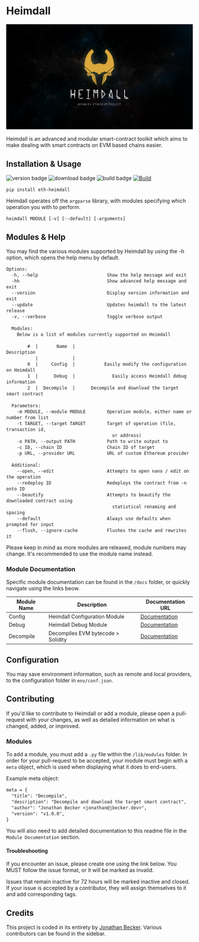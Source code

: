 
# Heimdall

![preview](https://github.com/Jon-Becker/heimdall/blob/main/preview.png?raw=true)

Heimdall is an advanced and modular smart-contract toolkit which aims to make dealing with smart contracts on EVM based chains easier. 

## Installation & Usage
![version badge](https://badge.fury.io/py/eth-heimdall.svg) ![download badge](https://static.pepy.tech/personalized-badge/eth-heimdall?period=total&units=international_system&left_color=grey&right_color=brightgreen&left_text=Downloads) ![build badge](https://img.shields.io/badge/License-MIT-g.svg) [![Build](https://github.com/Jon-Becker/heimdall/actions/workflows/unit-tests.yml/badge.svg)](https://github.com/Jon-Becker/heimdall/actions/workflows/unit-tests.yml)
```
pip install eth-heimdall
```

Heimdall operates off the ``argparse`` library, with modules specifying which operation you with to perform.

```
heimdall MODULE [-v] [--default] [-arguments]
```

## Modules & Help

You may find the various modules supported by Heimdall by using the -h option, which opens the help menu by default.

```
Options:
  -h, --help                          Show the help message and exit
  -hh                                 Show advanced help message and exit
  --version                           Display version information and exit
  --update                            Updates heimdall to the latest release
  -v, --verbose                       Toggle verbose output

  Modules:
    Below is a list of modules currently supported on Heimdall

        #  |       Name  |                                           Description    
           |             |                                                      
        0  |     Config  |           Easily modify the configuration on Heimdall
        1  |      Debug  |              Easily access Heimdall debug information
        2  |  Decompile  |      Decompile and download the target smart contract

  Parameters:
    -m MODULE, --module MODULE        Operation module, either name or number from list
    -t TARGET, --target TARGET        Target of operation (file, transaction id,
                                        or address)
    -o PATH, --output PATH            Path to write output to
    -c ID, --chain ID                 Chain ID of target
    -p URL, --provider URL            URL of custom Ethereum provider

  Additional:
    --open, --edit                    Attempts to open nano / edit on the operation
    --redeploy ID                     Redeploys the contract from -n onto ID
    --beautify                        Attempts to beautify the downloaded contract using
                                        statistical renaming and spacing
    --default                         Always use defaults when prompted for input
    --flush, --ignore-cache           Flushes the cache and rewrites it
```

Please keep in mind as more modules are released, module numbers may change. It's recommended to use the module name instead.

### Module Documentation

Specific module documentation can be found in the ``/docs`` folder, or quickly navigate using the links beow.

| Module Name | Description | Documentation URL |
| ----------- | ----------- | ----------------- |
| Config      | Heimdall Configuration Module | [Documentation](https://github.com/Jon-Becker/heimdall/blob/main/docs/config.md)
| Debug      | Heimdall Debug Module | [Documentation](https://github.com/Jon-Becker/heimdall/blob/main/docs/debug.md)
| Decompile   | Decompiles EVM bytecode > Solidity | [Documentation](https://github.com/Jon-Becker/heimdall/blob/main/docs/decompile.md)

## Configuration

You may save environment information, such as remote and local providers, to the configuration folder in ``env/conf.json``.

## Contributing

If you'd like to contribute to Heimdall or add a module, please open a pull-request with your changes, as well as detailed information on what is changed, added, or improved.

### Modules

To add a module, you must add a ``.py`` file within the ``/lib/modules`` folder. In order for your pull-request to be accepted, your module must begin with a ``meta`` object, which is used when displaying what it does to end-users.

Example meta object:
```
meta = {
  "title": "Decompile",
  "description": "Decompile and download the target smart contract",
  "author": "Jonathan Becker <jonathan@jbecker.dev>",
  "version": "v1.0.0",
}
```

You will also need to add detailed documentation to this readme file in the ``Module Documentation`` section.

#### Troubleshooting

If you encounter an issue, please create one using the link below. You MUST follow the issue format, or it will be marked as invalid.

Issues that remain inactive for 72 hours will be marked inactive and closed. If your issue is accepted by a contributor, they will assign themselves to it and add corresponding tags.

## Credits
This project is coded in its entirety by [Jonathan Becker](https://jbecker.dev). Various contributors can be found in the sidebar.


